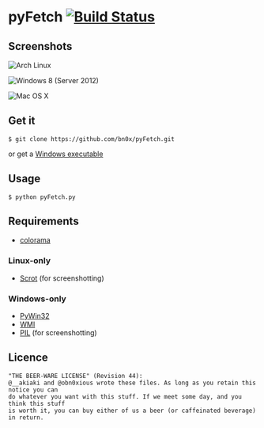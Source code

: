 pyFetch [![Build Status](http://e02.codelolcats.pl:8080/job/pyFetch/badge/icon)](http://e02.codelolcats.pl:8080/job/pyFetch/)
=======

Screenshots
-----------

![Arch Linux](http://a.pomf.se/5Hk4.png)

![Windows 8 (Server 2012)](http://ompldr.org/vaTV1dg/Untitled.png)

![Mac OS X](http://a.pomf.se/9Bg1.png)

Get it
------

	$ git clone https://github.com/bn0x/pyFetch.git

or get a [Windows executable](http://e02.codelolcats.pl:8080/job/pyFetch/)

Usage
-----

	$ python pyFetch.py

Requirements
------------

* [colorama](https://pypi.python.org/pypi/colorama)

### Linux-only

* [Scrot](http://en.wikipedia.org/wiki/Scrot) (for screenshotting)

### Windows-only

* [PyWin32](http://sourceforge.net/projects/pywin32)
* [WMI](https://pypi.python.org/pypi/WMI)
* [PIL](https://pypi.python.org/pypi/PIL) (for screenshotting)

Licence
-------

    "THE BEER-WARE LICENSE" (Revision 44):
    @__akiaki and @obn0xious wrote these files. As long as you retain this notice you can
    do whatever you want with this stuff. If we meet some day, and you think this stuff 
    is worth it, you can buy either of us a beer (or caffeinated beverage) in return.
